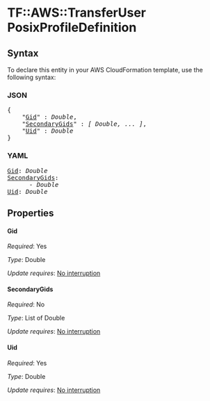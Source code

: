 # TF::AWS::TransferUser PosixProfileDefinition

## Syntax

To declare this entity in your AWS CloudFormation template, use the following syntax:

### JSON

<pre>
{
    "<a href="#gid" title="Gid">Gid</a>" : <i>Double</i>,
    "<a href="#secondarygids" title="SecondaryGids">SecondaryGids</a>" : <i>[ Double, ... ]</i>,
    "<a href="#uid" title="Uid">Uid</a>" : <i>Double</i>
}
</pre>

### YAML

<pre>
<a href="#gid" title="Gid">Gid</a>: <i>Double</i>
<a href="#secondarygids" title="SecondaryGids">SecondaryGids</a>: <i>
      - Double</i>
<a href="#uid" title="Uid">Uid</a>: <i>Double</i>
</pre>

## Properties

#### Gid

_Required_: Yes

_Type_: Double

_Update requires_: [No interruption](https://docs.aws.amazon.com/AWSCloudFormation/latest/UserGuide/using-cfn-updating-stacks-update-behaviors.html#update-no-interrupt)

#### SecondaryGids

_Required_: No

_Type_: List of Double

_Update requires_: [No interruption](https://docs.aws.amazon.com/AWSCloudFormation/latest/UserGuide/using-cfn-updating-stacks-update-behaviors.html#update-no-interrupt)

#### Uid

_Required_: Yes

_Type_: Double

_Update requires_: [No interruption](https://docs.aws.amazon.com/AWSCloudFormation/latest/UserGuide/using-cfn-updating-stacks-update-behaviors.html#update-no-interrupt)

